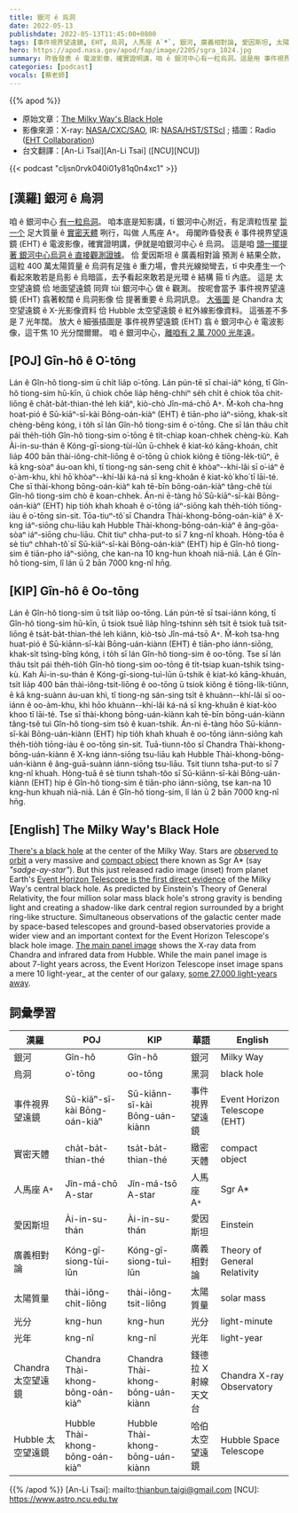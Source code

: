 ```yaml
---
title: 銀河 ê 烏洞
date: 2022-05-13
publishdate: 2022-05-13T11:45:00+0800
tags: [事件視界望遠鏡, EHT, 烏洞, 人馬座 A`*`, 銀河, 廣義相對論, 愛因斯坦, 太陽質量, Chandra 太空望遠鏡, Hubble 太空望遠鏡, 實密天體]
hero: https://apod.nasa.gov/apod/fap/image/2205/sgra_1024.jpg
summary: 昨昏發表 ê 電波影像，確實證明講，咱 ê 銀河中心有一粒烏洞。這是用 事件視界望遠鏡 (EHT)，頭一擺提著 ê 直接觀測證據。
categories: [podcast]
vocals: [蔡老師]
---
```


{{% apod %}}

- 原始文章：[The Milky Way's Black Hole](https://apod.nasa.gov/apod/ap220513.html)
- 影像來源：X-ray: [NASA/CXC/SAO](https://chandra.harvard.edu/), IR: [NASA/HST/STScI](https://www.stsci.edu/) ; 插圖：Radio ([EHT Collaboration](https://eventhorizontelescope.org/))
- 台文翻譯：[An-Li Tsai][An-Li Tsai] ([NCU][NCU])

{{< podcast "cljsn0rvk040i01y81q0n4xc1" >}}

## [漢羅] 銀河 ê 烏洞
咱 ê 銀河中心 [有一粒烏洞][There's a black hole]。
咱本底是知影講，tī 銀河中心附近，有足濟粒恆星 [踅一个][observed to orbit] 足大質量 ê [實密天體][compact object] 咧行，叫做 人馬座 A`*`。
毋閣昨昏發表 ê 事件視界望遠鏡 (EHT) ê 電波影像，確實證明講，伊就是咱銀河中心 ê 烏洞。
這是咱 [頭一擺提著 銀河中心烏洞 ê 直接觀測證據][Event Horizon Telescope is the first direct evidence]。
佮 愛因斯坦 ê 廣義相對論 預測 ê 結果仝款，這粒 400 萬太陽質量 ê 烏洞有足強 ê 重力場，會共光線拗彎去，tī 中央產生一个看起來敢若是烏影 ê 烏暗區，去予看起來敢若是光環 ê 結構 箍 tī 內底。
這是 太空望遠鏡 佮 地面望遠鏡 同齊 tùi 銀河中心 做 ê 觀測。
按呢會當予 事件視界望遠鏡 (EHT) 翕著較闊 ê 烏洞影像 佮 提著重要 ê 烏洞訊息。
[大張圖][The main panel image] 是 Chandra 太空望遠鏡 ê X-光影像資料 佮 Hubble 太空望遠鏡 ê 紅外線影像資料。
這張差不多是 7 光年闊。
放大 ê 細張插圖是 事件視界望遠鏡 (EHT) 翕 ê 銀河中心 ê 電波影像，這干焦 10 光分闊爾爾。
咱 ê 銀河中心，[離咱有 2 萬 7000 光年遠][some 27,000 light-years away]。

## [POJ] Gîn-hô ê O͘-tōng
Lán ê Gîn-hô tiong-sim ū chi̍t lia̍p o͘-tōng.
Lán pún-tē sī chai-iáⁿ kóng, tī Gîn-hô tiong-sim hū-kīn, ū chiok chōe lia̍p hêng-chhiⁿ se̍h chi̍t ê chiok tōa chit-liōng ê cha̍t-ba̍t-thian-thé leh kiâⁿ, kiò-chò Jîn-má-chō A`*`.
M̄-koh cha-hng hoat-pió ê Sū-kiāⁿ-sī-kài Bōng-oán-kiàⁿ (EHT) ê tiān-pho iáⁿ-siōng, khak-si̍t chèng-bêng kóng, i to̍h sī lán Gîn-hô tiong-sim ê o͘-tōng.
Che sī lán thâu chi̍t pái the̍h-tio̍h Gîn-hô tiong-sim o͘-tōng ê ti̍t-chiap koan-chhek chèng-kù.
Kah Ài-in-su-thán ê Kóng-gī-siong-tùi-lūn ū-chhek ê kiat-kó kāng-khoán, chi̍t lia̍p 400 bān thài-iông-chit-liōng ê o͘-tōng ū chiok kiông ê tiōng-le̍k-tiûⁿ, ē kā kng-sòaⁿ áu-oan khì, tī tiong-ng sán-seng chi̍t ê khòaⁿ--khí-lâi sī o͘-iáⁿ ê o͘-àm-khu, khì hō͘ khòaⁿ--khí-lâi ká-ná sī kng-khoân ê kiat-kò͘ kho͘ tī lāi-té.
Che sī thài-khong bōng-oán-kiàⁿ kah tē-bīn bōng-oán-kiàⁿ tâng-chê tùi Gîn-hô tiong-sim chò ê koan-chhek.
Án-ni ē-tàng hō͘ Sū-kiāⁿ-sī-kài Bōng-oán-kiàⁿ (EHT) hip tio̍h khah khoah ê o͘-tōng iáⁿ-siōng kah the̍h-tio̍h tiōng-iàu ê o͘-tōng sìn-sit.
Tōa-tiuⁿ-tô͘ sī Chandra Thài-khong-bōng-oán-kiàⁿ ê X-kng iáⁿ-siōng chu-liāu kah Hubble Thài-khong-bōng-oán-kiàⁿ ê âng-gōa-sòaⁿ iáⁿ-siōng chu-liāu.
Chit tiuⁿ chha-put-to sī 7 kng-nî khoah.
Hòng-tōa ê sè tiuⁿ chhah-tô͘ sī Sū-kiāⁿ-sī-kài Bōng-oán-kiàⁿ (EHT) hip ê Gîn-hô tiong-sim ê tiān-pho iáⁿ-siōng, che kan-na 10 kng-hun khoah niā-niā.
Lán ê Gîn-hô tiong-sim, lî lán ū 2 bān 7000 kng-nî hn̄g.

## [KIP] Gîn-hô ê Oo-tōng
Lán ê Gîn-hô tiong-sim ū tsi̍t lia̍p oo-tōng.
Lán pún-tē sī tsai-iánn kóng, tī Gîn-hô tiong-sim hū-kīn, ū tsiok tsuē lia̍p hîng-tshinn se̍h tsi̍t ê tsiok tuā tsit-liōng ê tsa̍t-ba̍t-thian-thé leh kiânn, kiò-tsò Jîn-má-tsō A`*`.
M̄-koh tsa-hng huat-pió ê Sū-kiānn-sī-kài Bōng-uán-kiànn (EHT) ê tiān-pho iánn-siōng, khak-si̍t tsìng-bîng kóng, i to̍h sī lán Gîn-hô tiong-sim ê oo-tōng.
Tse sī lán thâu tsi̍t pái the̍h-tio̍h Gîn-hô tiong-sim oo-tōng ê ti̍t-tsiap kuan-tshik tsìng-kù.
Kah Ài-in-su-thán ê Kóng-gī-siong-tuì-lūn ū-tshik ê kiat-kó kāng-khuán, tsi̍t lia̍p 400 bān thài-iông-tsit-liōng ê oo-tōng ū tsiok kiông ê tiōng-li̍k-tiûnn, ē kā kng-suànn áu-uan khì, tī tiong-ng sán-sing tsi̍t ê khuànn--khí-lâi sī oo-iánn ê oo-àm-khu, khì hōo khuànn--khí-lâi ká-ná sī kng-khuân ê kiat-kòo khoo tī lāi-té.
Tse sī thài-khong bōng-uán-kiànn kah tē-bīn bōng-uán-kiànn tâng-tsê tuì Gîn-hô tiong-sim tsò ê kuan-tshik.
Án-ni ē-tàng hōo Sū-kiānn-sī-kài Bōng-uán-kiànn (EHT) hip tio̍h khah khuah ê oo-tōng iánn-siōng kah the̍h-tio̍h tiōng-iàu ê oo-tōng sìn-sit.
Tuā-tiunn-tôo sī Chandra Thài-khong-bōng-uán-kiànn ê X-kng iánn-siōng tsu-liāu kah Hubble Thài-khong-bōng-uán-kiànn ê âng-guā-suànn iánn-siōng tsu-liāu.
Tsit tiunn tsha-put-to sī 7 kng-nî khuah.
Hòng-tuā ê sè tiunn tshah-tôo sī Sū-kiānn-sī-kài Bōng-uán-kiànn (EHT) hip ê Gîn-hô tiong-sim ê tiān-pho iánn-siōng, tse kan-na 10 kng-hun khuah niā-niā.
Lán ê Gîn-hô tiong-sim, lî lán ū 2 bān 7000 kng-nî hn̄g.

## [English] The Milky Way's Black Hole
[There's a black hole][There's a black hole] at the center of the Milky Way.
Stars are [observed to orbit][observed to orbit] a very massive and [compact object][compact object] there known as Sgr A\* (say _"sadge-ay-star"_).
But this just released radio image (inset) from planet Earth's [Event Horizon Telescope is the first direct evidence][Event Horizon Telescope is the first direct evidence] of the Milky Way's central black hole.
As predicted by Einstein's Theory of General Relativity, the four million solar mass black hole's strong gravity is bending light and creating a shadow-like dark central region surrounded by a bright ring-like structure.
Simultaneous observations of the galactic center made by space-based telescopes and ground-based observatories provide a wider view and an important context for the Event Horizon Telescope's black hole image.
[The main panel image][The main panel image] shows the X-ray data from Chandra and infrared data from Hubble.
While the main panel image is about 7-light years across, the Event Horizon Telescope inset image spans a mere 10 light-year_ at the center of our galaxy, [some 27,000 light-years away][some 27,000 light-years away].

## 詞彙學習

|漢羅|POJ|KIP|華語|English|
|-|-|-|-|-|
|銀河|Gîn-hô|Gîn-hô|銀河|Milky Way|
|烏洞|o͘-tōng|oo-tōng|黑洞|black hole|
|事件視界望遠鏡|Sū-kiāⁿ-sī-kài Bōng-oán-kiàⁿ|Sū-kiānn-sī-kài Bōng-uán-kiànn|事件視界望遠鏡|Event Horizon Telescope (EHT)|
|實密天體|cha̍t-ba̍t-thian-thé|tsa̍t-ba̍t-thian-thé|緻密天體|compact object|
|人馬座 A`*`|Jîn-má-chō A-star|Jîn-má-tsō A-star|人馬座 A`*`|Sgr A\*|
|愛因斯坦|Ài-in-su-thán|Ài-in-su-thán|愛因斯坦|Einstein|
|廣義相對論|Kóng-gī-siong-tùi-lūn|Kóng-gī-siong-tuì-lūn|廣義相對論|Theory of General Relativity|
|太陽質量|thài-iông-chit-liōng|thài-iông-tsit-liōng|太陽質量|solar mass|
|光分|kng-hun|kng-hun|光分|light-minute|
|光年|kng-nî|kng-nî|光年|light-year|
|Chandra 太空望遠鏡|Chandra Thài-khong-bōng-oán-kiàⁿ|Chandra Thài-khong-bōng-uán-kiànn|錢德拉 X 射線天文台|Chandra X-ray Observatory|
|Hubble 太空望遠鏡|Hubble Thài-khong-bōng-oán-kiàⁿ|Hubble Thài-khong-bōng-uán-kiànn|哈伯太空望遠鏡|Hubble Space Telescope|

{{% /apod %}}
[An-Li Tsai]: mailto:thianbun.taigi@gmail.com
[NCU]: https://www.astro.ncu.edu.tw


[There's a black hole]:https://www.nasa.gov/mission_pages/chandra/images/sagittarius-a-nasa-telescopes-support-event-horizon-telescope-in-studying-milky-ways.html
[observed to orbit]:https://apod.nasa.gov/apod/ap070114.html
[Event Horizon Telescope is the first direct evidence]:https://eventhorizontelescope.org/blog/astronomers-reveal-first-image-black-hole-heart-our-galaxy
[The main panel image]:https://chandra.harvard.edu/photo/2022/sgra/
[compact object]:https://www6.slac.stanford.edu/virtual-tour/black-holes-and-compact-objects
[some 27,000 light-years away]:https://www.eso.org/public/videos/eso2208-eht-mwb/
